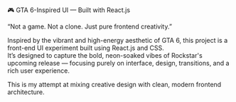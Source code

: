 🎮 GTA 6-Inspired UI — Built with React.js

“Not a game. Not a clone. Just pure frontend creativity.”

Inspired by the vibrant and high-energy aesthetic of GTA 6, this project is a front-end UI experiment built using React.js and CSS.  
It’s designed to capture the bold, neon-soaked vibes of Rockstar's upcoming release — focusing purely on interface, design, transitions,
and a rich user experience.

This is my attempt at mixing creative design with clean, modern frontend architecture.


